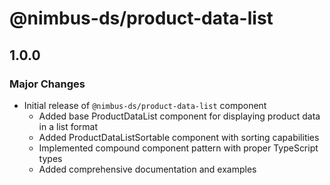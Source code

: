# @nimbus-ds/product-data-list

## 1.0.0

### Major Changes

- Initial release of `@nimbus-ds/product-data-list` component
  - Added base ProductDataList component for displaying product data in a list format
  - Added ProductDataListSortable component with sorting capabilities
  - Implemented compound component pattern with proper TypeScript types
  - Added comprehensive documentation and examples 